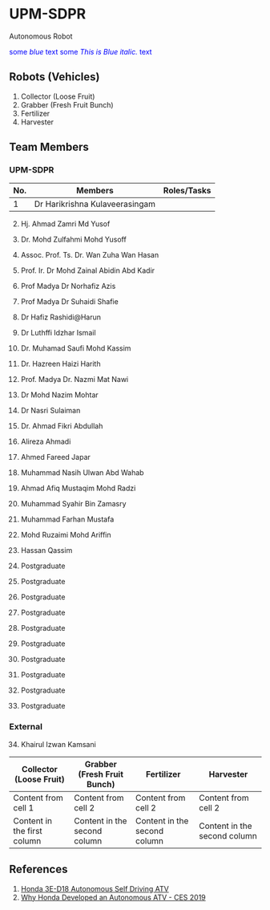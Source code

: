 # UPM-SDPR
Autonomous Robot

<span style="color:blue">some *blue* text</span>
<span style="color:blue">some *This is Blue italic.* text</span>

## Robots (Vehicles)
1. Collector (Loose Fruit)
2. Grabber (Fresh Fruit Bunch)
3. Fertilizer
4. Harvester

## Team Members
### UPM-SDPR
No. | Members | Roles/Tasks |
------------ | ------------- | -------------
1 | Dr Harikrishna Kulaveerasingam | 
2. Hj. Ahmad Zamri Md Yusof
3. Dr. Mohd Zulfahmi Mohd Yusoff
4. Assoc. Prof. Ts. Dr. Wan Zuha Wan Hasan
5. Prof. Ir. Dr Mohd Zainal Abidin Abd Kadir
6. Prof Madya Dr Norhafiz Azis
7. Prof Madya Dr Suhaidi Shafie
8. Dr Hafiz Rashidi@Harun
9. Dr Luthffi Idzhar Ismail
10. Dr. Muhamad Saufi Mohd Kassim
11. Dr. Hazreen Haizi Harith
12. Prof. Madya Dr. Nazmi Mat Nawi
13. Dr Mohd Nazim Mohtar
14. Dr Nasri Sulaiman
15. Dr. Ahmad Fikri Abdullah

16. Alireza Ahmadi
17. Ahmed Fareed Japar
18. Muhammad Nasih Ulwan Abd Wahab
19. Ahmad Afiq Mustaqim Mohd Radzi
20. Muhammad Syahir Bin Zamasry
21. Muhammad Farhan Mustafa
22. Mohd Ruzaimi Mohd Ariffin
23. Hassan Qassim
24. Postgraduate
25. Postgraduate
26. Postgraduate
27. Postgraduate
28. Postgraduate
29. Postgraduate
30. Postgraduate
31. Postgraduate
32. Postgraduate
33. Postgraduate

### External
34. Khairul Izwan Kamsani

Collector (Loose Fruit) | Grabber (Fresh Fruit Bunch) | Fertilizer | Harvester
------------ | ------------- | ------------- | -------------
Content from cell 1 | Content from cell 2 | Content from cell 2 | Content from cell 2
Content in the first column | Content in the second column | Content in the second column | Content in the second column

## References
1. [Honda 3E-D18 Autonomous Self Driving ATV](https://www.youtube.com/watch?v=no7vPNSPYbY&ab_channel=DPCcars)
2. [Why Honda Developed an Autonomous ATV - CES 2019](https://www.youtube.com/watch?v=k09CF7F-KrY&ab_channel=AutolineNetwork)
